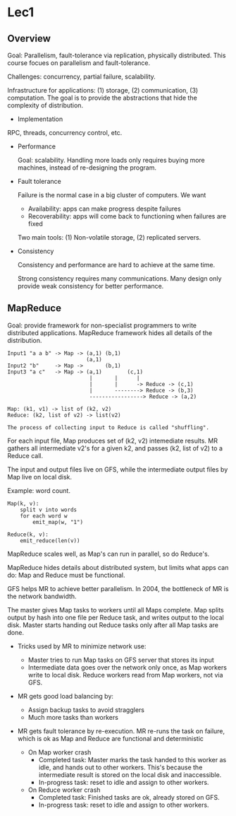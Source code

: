 # Lec1

## Overview

Goal: Parallelism, fault-tolerance via replication, physically distributed. This course focues on parallelism and fault-tolerance.

Challenges: concurrency, partial failure, scalability. 

Infrastructure for applications: (1) storage, (2) communication, (3) computation. The goal is to provide the abstractions that hide the complexity of distribution.

-  Implementation

  RPC, threads, concurrency control, etc.

- Performance

  Goal: scalability. Handling more loads only requires buying more machines, instead of re-designing the program. 

- Fault tolerance

  Failure is the normal case in a big cluster of computers. We want

  - Availability: apps can make progress despite failures
  - Recoverability: apps will come back to functioning when failures are fixed

  Two main tools: (1) Non-volatile storage, (2) replicated servers. 

- Consistency

  Consistency and performance are hard to achieve at the same time. 

  Strong consistency requires many communications. Many design only provide weak consistency for better performance. 



## MapReduce

Goal: provide framework for non-specialist programmers to write distributed applications. MapReduce framework hides all details of the distribution.

```
Input1 "a a b" -> Map -> (a,1) (b,1)
                         (a,1)
Input2 "b"     -> Map ->       (b,1)
Input3 "a c"   -> Map -> (a,1)        (c,1)
                          |       |      |
                          |       |      -> Reduce -> (c,1)
                          |       --------> Reduce -> (b,3)
                          -----------------> Reduce -> (a,2)

Map: (k1, v1) -> list of (k2, v2)
Reduce: (k2, list of v2) -> list(v2)

The process of collecting input to Reduce is called "shuffling".
```

For each input file, Map produces set of (k2, v2) intemediate results. MR gathers all intermediate v2's for a given k2, and passes (k2, list of v2) to a Reduce call.

The input and output files live on GFS, while the intermediate output files by Map live on local disk.

Example: word count.

```
Map(k, v):
	split v into words
  	for each word w
    	emit_map(w, "1")

Reduce(k, v):
	emit_reduce(len(v))
```

MapReduce scales well, as Map's can run in parallel, so do Reduce's. 

MapReduce hides details about distributed system, but limits what apps can do: Map and Reduce must be functional.

GFS helps MR to achieve better parallelism. In 2004, the bottleneck of MR is the network bandwidth.

The master gives Map tasks to workers until all Maps complete. Map splits output by hash into one file per Reduce task, and writes output to the local disk. Master starts handing out Reduce tasks only after all Map tasks are done. 

- Tricks used by MR to minimize network use: 
  - Master tries to run Map tasks on GFS server that stores its input
  - Intermediate data goes over the network only once, as Map workers write to local disk. Reduce workers read from Map workers, not via GFS.

- MR gets good load balancing by:
  - Assign backup tasks to avoid stragglers
  - Much more tasks than workers

- MR gets fault tolerance by re-execution. MR re-runs the task on failure, which is ok as Map and Reduce are functional and deterministic
  - On Map worker crash
    - Completed task: Master marks the task handed to this worker as idle, and hands out to other workers. This's because the intermediate result is stored on the local disk and inaccessible.
    - In-progress task: reset to idle and assign to other workers.
  - On Reduce worker crash
    - Completed task: Finished tasks are ok, already stored on GFS.
    - In-progress task: reset to idle and assign to other workers.